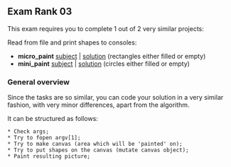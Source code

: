 ## Exam Rank 03

This exam requires you to complete 1 out of 2 very similar projects:

Read from file and print shapes to consoles:
* **micro_paint** [subject](https://github.com/Preposterone/42_exams_2021/blob/master/Rank_03/subjects/micro_paint.txt) | [solution](https://github.com/Preposterone/42_exams_2021/blob/master/Rank_03/micro_paint/micro.c)
(rectangles either filled or empty)
* **mini_paint** [subject](https://github.com/Preposterone/42_exams_2021/blob/master/Rank_03/subjects/mini_paint.txt) | [solution](https://github.com/Preposterone/42_exams_2021/blob/master/Rank_03/mini_paint/mini.c)
(circles either filled or empty)
  
### General overview
Since the tasks are so similar, you can code your solution in a very similar fashion, with very minor differences, apart from the algorithm.

It can be structured as follows:
```
* Check args;
* Try to fopen argv[1];
* Try to make canvas (area which will be 'painted' on);
* Try to put shapes on the canvas (mutate canvas object);
* Paint resulting picture;
```